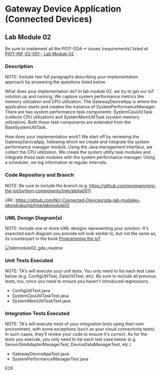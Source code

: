 # Gateway Device Application (Connected Devices)

## Lab Module 02

Be sure to implement all the PIOT-GDA-* issues (requirements) listed at [PIOT-INF-02-001 - Lab Module 02](https://github.com/orgs/programming-the-iot/projects/1#column-9974938).

### Description

NOTE: Include two full paragraphs describing your implementation approach by answering the questions listed below.


What does your implementation do? 
In lab module 02, we try to get our IoT solution up and running. We capture system performance metrics like memory utilization and CPU utilization. The GatewayDeviceApp is where the application starts and creates the instance of SystemPerformanceManager. There are two system performance task components: SystemCpuUtilTask (collects CPU utilization) and SystemMemUtilTask (system memory utilization). Both these task components are extended from the BaseSystemUtilTask. 

How does your implementation work?
We start off by reviewing the GatewayDeviceApp, following which we create and integrate the system performance manager module. Using the Java management interface, we collect the CPU utilization. We create the system utility task modules and integrate these task modules with the system performance manager. Using a scheduler, we log information at regular intervals.

### Code Repository and Branch

NOTE: Be sure to include the branch (e.g. https://github.com/programming-the-iot/python-components/tree/alpha001).

URL: https://github.com/NU-Connected-Devices/gda-lab-modules-pkondrakunta/tree/labmodule02

### UML Design Diagram(s)

NOTE: Include one or more UML designs representing your solution. It's expected each
diagram you provide will look similar to, but not the same as, its counterpart in the
book [Programming the IoT](https://learning.oreilly.com/library/view/programming-the-internet/9781492081401/).

![labmodule02_gda_readme](https://github.com/NU-Connected-Devices/lab-module-docs-pkondrakunta/blob/labmodule02/labmodule02/labmodule02_gda_readme.png?raw=true)

### Unit Tests Executed

NOTE: TA's will execute your unit tests. You only need to list each test case below
(e.g. ConfigUtilTest, DataUtilTest, etc). Be sure to include all previous tests, too,
since you need to ensure you haven't introduced regressions.

- ConfigUtilTest.java
- SystemCpuUtilTaskTest.java
- SystemMemUtilTaskTest.java

### Integration Tests Executed

NOTE: TA's will execute most of your integration tests using their own environment, with
some exceptions (such as your cloud connectivity tests). In such cases, they'll review
your code to ensure it's correct. As for the tests you execute, you only need to list each
test case below (e.g. SensorSimAdapterManagerTest, DeviceDataManagerTest, etc.)

- GatewayDeviceAppTest.java
- SystemPerformanceManagerTest.java

EOF.
